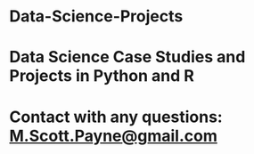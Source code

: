 # Data-Science-Projects
# Data Science Case Studies and Projects in Python and R
# Contact with any questions: M.Scott.Payne@gmail.com
